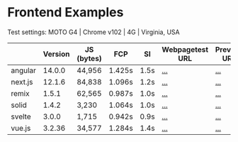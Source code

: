 # Frontend Examples

Test settings: MOTO G4 | Chrome v102 | 4G | Virginia, USA

|  | Version | JS (bytes) | FCP | SI | Webpagetest URL | Preview URL | 
| - | - | - | - | - | - | - |
| angular | 14.0.0 | 44,956 | 1.425s | 1.5s | [...](https://www.webpagetest.org/result/220609_BiDc09_C37/) | [...](https://angular-orcin-chi.vercel.app/) |
| next.js | 12.1.6 | 84,838 | 1.096s | 1.2s | [...](https://www.webpagetest.org/result/220609_BiDc3G_BXV/) | [...](https://next-js-tan-phi.vercel.app/) |
| remix | 1.5.1 | 62,565 | 0.987s | 1.0s | [...](https://www.webpagetest.org/result/220609_BiDc20_BXW/) | [...](https://remix-five-pink.vercel.app/) |
| solid | 1.4.2 | 3,230 | 1.064s | 1.0s | [...](https://www.webpagetest.org/result/220609_BiDc83_BY1/) | [...](https://solid-rosy.vercel.app/) |
| svelte | 3.0.0 | 1,715 | 0.942s | 0.9s | [...](https://www.webpagetest.org/result/220609_AiDcRJ_C3P/) | [...](https://svelte-ten-wine.vercel.app) |
| vue.js | 3.2.36 | 34,577 | 1.284s | 1.4s | [...](https://www.webpagetest.org/result/220609_BiDc02_BXZ/) | [...](https://vue-js-tau.vercel.app/) |

